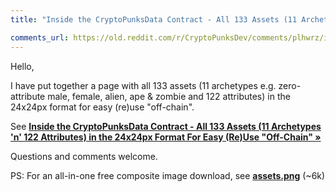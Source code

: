 ```yaml
---
title: "Inside the CryptoPunksData Contract - All 133 Assets (11 Archetypes 'n' 122 Attributes) in the 24x24px Format For Easy (Re)Use "Off-Chain" - Right-Click to Download Images"

comments_url: https://old.reddit.com/r/CryptoPunksDev/comments/plhwrz/inside_the_cryptopunksdata_contract_all_133/
---
```



Hello,

   I have put together a page with all 133 assets (11 archetypes e.g. zero-attribute male, female, alien, ape & zombie and  122 attributes) in the 24x24px format for easy (re)use "off-chain".

  See [**Inside the CryptoPunksData Contract - All 133 Assets (11 Archetypes 'n' 122 Attributes) in the 24x24px Format For Easy (Re)Use "Off-Chain"  »**](https://github.com/cryptopunksnotdead/cryptopunks/tree/master/punksdata-assets)

Questions and comments welcome.

PS: For an all-in-one free composite image download, see [**assets.png**](https://github.com/cryptopunksnotdead/cryptopunks/blob/master/punksdata-assets/i/assets.png) (~6k)

